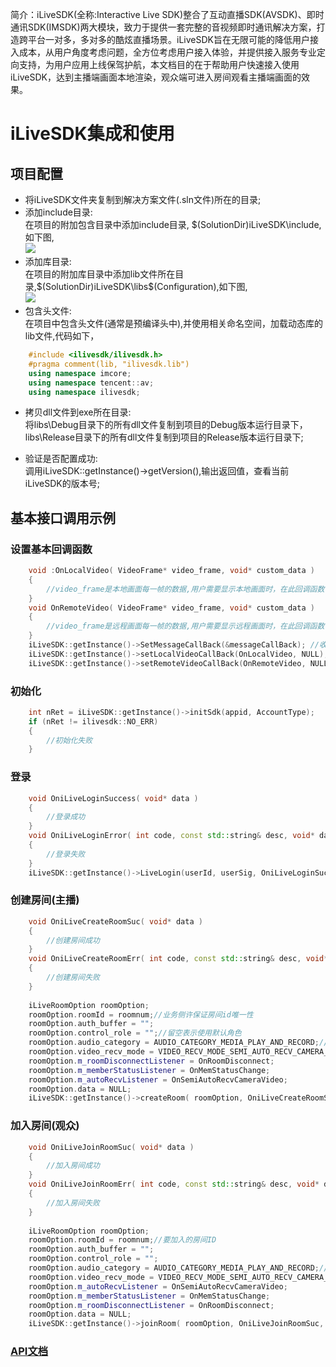 ﻿
简介：iLiveSDK(全称:Interactive Live SDK)整合了互动直播SDK(AVSDK)、即时通讯SDK(IMSDK)两大模块，致力于提供一套完整的音视频即时通讯解决方案，打造跨平台一对多，多对多的酷炫直播场景。iLiveSDK旨在无限可能的降低用户接入成本，从用户角度考虑问题，全方位考虑用户接入体验，并提供接入服务专业定向支持，为用户应用上线保驾护航，本文档目的在于帮助用户快速接入使用iLiveSDK，达到主播端画面本地渲染，观众端可进入房间观看主播端画面的效果。

# iLiveSDK集成和使用
## 项目配置
- 将iLiveSDK文件夹复制到解决方案文件(.sln文件)所在的目录;
- 添加include目录:<br/>
	在项目的附加包含目录中添加include目录, $(SolutionDir)iLiveSDK\include,如下图,<br/>
![](http://mc.qcloudimg.com/static/img/3ab82b780f87b8749813f028a904ea0e/image.png)
- 添加库目录:<br/>
	在项目的附加库目录中添加lib文件所在目录,$(SolutionDir)iLiveSDK\libs\$(Configuration),如下图,<br/>
![](http://mc.qcloudimg.com/static/img/0fbd938dbbf189c40e195cb60689baf4/image.png)
- 包含头文件:<br/>
	在项目中包含头文件(通常是预编译头中),并使用相关命名空间，加载动态库的lib文件,代码如下，

```C++
	#include <ilivesdk/ilivesdk.h>
	#pragma comment(lib, "ilivesdk.lib")
	using namespace imcore;
	using namespace tencent::av;
	using namespace ilivesdk;
```

- 拷贝dll文件到exe所在目录:<br/>
	将libs\Debug目录下的所有dll文件复制到项目的Debug版本运行目录下，libs\Release目录下的所有dll文件复制到项目的Release版本运行目录下;

- 验证是否配置成功:<br/>
	调用iLiveSDK::getInstance()->getVersion(),输出返回值，查看当前iLiveSDK的版本号;

## 基本接口调用示例
### 设置基本回调函数
```c++
	void :OnLocalVideo( VideoFrame* video_frame, void* custom_data )
	{
		//video_frame是本地画面每一帧的数据,用户需要显示本地画面时，在此回调函数中做渲染，渲染代码可参考随心播;
	}
	void OnRemoteVideo( VideoFrame* video_frame, void* custom_data )
	{
		//video_frame是远程画面每一帧的数据,用户需要显示远程画面时，在此回调函数中做渲染，渲染代码可参考随心播;
	}
	iLiveSDK::getInstance()->SetMessageCallBack(&messageCallBack); //收到IM消息的回调;
	iLiveSDK::getInstance()->setLocalVideoCallBack(OnLocalVideo, NULL); //设置本地视频的回调函数;
	iLiveSDK::getInstance()->setRemoteVideoCallBack(OnRemoteVideo, NULL); //设置远程视频的回调函数;
```
### 初始化
```c++
	int nRet = iLiveSDK::getInstance()->initSdk(appid, AccountType);
	if (nRet != ilivesdk::NO_ERR)
	{
		//初始化失败
	}
```
### 登录
```c++
	void OniLiveLoginSuccess( void* data )
	{
		//登录成功
	}
	void OniLiveLoginError( int code, const std::string& desc, void* data )
	{
		//登录失败
	}
	iLiveSDK::getInstance()->LiveLogin(userId, userSig, OniLiveLoginSuccess, OniLiveLoginError, NULL);
```
### 创建房间(主播)
```c++
	void OniLiveCreateRoomSuc( void* data )
	{
		//创建房间成功
	}
	void OniLiveCreateRoomErr( int code, const std::string& desc, void* data )
	{
		//创建房间失败
	}
	
	iLiveRoomOption roomOption;
	roomOption.roomId = roomnum;//业务侧许保证房间id唯一性
	roomOption.auth_buffer = "";
	roomOption.control_role = "";//留空表示使用默认角色
	roomOption.audio_category = AUDIO_CATEGORY_MEDIA_PLAY_AND_RECORD;//直播场景
	roomOption.video_recv_mode = VIDEO_RECV_MODE_SEMI_AUTO_RECV_CAMERA_VIDEO; //半自动模式
	roomOption.m_roomDisconnectListener = OnRoomDisconnect;
	roomOption.m_memberStatusListener = OnMemStatusChange;
	roomOption.m_autoRecvListener = OnSemiAutoRecvCameraVideo;
	roomOption.data = NULL;
	iLiveSDK::getInstance()->createRoom( roomOption, OniLiveCreateRoomSuc, OniLiveCreateRoomErr, NULL );
```
### 加入房间(观众)
```c++
	void OniLiveJoinRoomSuc( void* data )
	{
		//加入房间成功
	}
	void OniLiveJoinRoomErr( int code, const std::string& desc, void* data )
	{
		//加入房间失败
	}
	
	iLiveRoomOption roomOption;
	roomOption.roomId = roomnum;//要加入的房间ID	
	roomOption.auth_buffer = "";
	roomOption.control_role = "";
	roomOption.audio_category = AUDIO_CATEGORY_MEDIA_PLAY_AND_RECORD;//直播场景
	roomOption.video_recv_mode = VIDEO_RECV_MODE_SEMI_AUTO_RECV_CAMERA_VIDEO; //半自动模式
	roomOption.m_autoRecvListener = OnSemiAutoRecvCameraVideo;
	roomOption.m_memberStatusListener = OnMemStatusChange;
	roomOption.m_roomDisconnectListener = OnRoomDisconnect;
	roomOption.data = NULL;
	iLiveSDK::getInstance()->joinRoom( roomOption, OniLiveJoinRoomSuc, OniLiveJoinRoomErr, NULL );
```

### [API文档](https://github.com/zhaoyang21cn/iLiveSDK_PC_Demos/blob/master/doc/ILiveSDK.chm)

